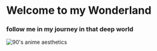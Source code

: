 # Welcome to my Wonderland
### follow me in my journey in that deep world

![90's anime aesthetics](**https://twitter.com/animepics___/status/1301906812346695680**)
